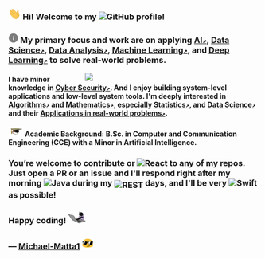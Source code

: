 ### <img src="Hi.gif" width="25px"> Hi! Welcome to my <img src="https://techstack-generator.vercel.app/github-icon.svg" alt="GitHub" width="25" height="25" style="background: white;"/> profile!

### <img src="info.gif" alt="React" width="20" height="20"/> My primary focus and work are on applying [AI`↗`](https://coursera.org/verify/professional-cert/6431TQRL08KE), [Data Science`↗`](https://www.datacamp.com/certificate/DS0024547006007), [Data Analysis`↗`](https://www.credly.com/badges/b55c8430-64aa-4585-8d04-5c61ed763e94/public_url), [Machine Learning`↗`](https://www.coursera.org/account/accomplishments/specialization/8PSN10N0VCPC), and [Deep Learning`↗`](https://www.coursera.org/account/accomplishments/professional-cert/4WFB3AL9MXXX) to solve real-world problems.

<img width="350" align="right" src="Michael-Matta1.gif">

#### I have minor knowledge in [Cyber Security`↗`](https://bugcrowd.com/h/Michael-Matta/). And I enjoy building system-level applications and low-level system tools. I'm deeply interested in [Algorithms`↗`](https://courses.edx.org/certificates/47a45d7d38e3416ebbddcb91ee10b474) and [Mathematics`↗`](https://credentials.edx.org/credentials/cdd33d80f7d447da99da93d4f49c822a/), especially [Statistics`↗`](https://courses.edx.org/certificates/834f4fb0f7f14c62866f1d588d65e7d8), and [Data Science`↗`](https://credentials.edx.org/credentials/1e53ef2355b346cda64a1ab25083b1fe/) and their [Applications in real-world problems`↗`](https://courses.edx.org/certificates/60b78caa27c14ce2a2f47d98b4debbb2).

#### <img src="Background.gif" alt="React" width="30" height="20"/> Academic Background: B.Sc. in Computer and Communication Engineering (CCE) with a Minor in Artificial Intelligence.

### You’re welcome to contribute or <img src="https://techstack-generator.vercel.app/react-icon.svg" alt="React" width="30" height="25"/> to any of my repos. Just open a PR or an issue and I'll respond right after my morning <img src="https://techstack-generator.vercel.app/java-icon.svg" alt="Java" width="30" height="30"/> during my <img src="https://techstack-generator.vercel.app/restapi-icon.svg" alt="REST" width="30" height="25" style="vertical-align: sub;"/> days, and I'll be very <img src="https://techstack-generator.vercel.app/swift-icon.svg" alt="Swift" width="30" height="30"/> as possible!

### Happy coding! <img src="Coding.gif" width="35px">

### — <a href="https://github.com/Michael-Matta1">Michael-Matta1</a> <img src="Signature.gif" width="25px" height="25">
